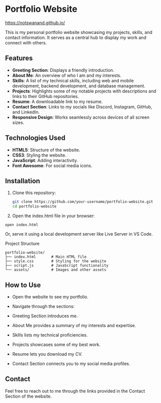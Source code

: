 # Portfolio Website

https://notswanand.github.io/

This is my personal portfolio website showcasing my projects, skills, and contact information. It serves as a central hub to display my work and connect with others.

## Features

- **Greeting Section**: Displays a friendly introduction.
- **About Me**: An overview of who I am and my interests.
- **Skills**: A list of my technical skills, including web and mobile development, backend development, and database management.
- **Projects**: Highlights some of my notable projects with descriptions and links to their GitHub repositories.
- **Resume**: A downloadable link to my resume.
- **Contact Section**: Links to my socials like Discord, Instagram, GitHub, and LinkedIn.
- **Responsive Design**: Works seamlessly across devices of all screen sizes.

## Technologies Used

- **HTML5**: Structure of the website.
- **CSS3**: Styling the website.
- **JavaScript**: Adding interactivity.
- **Font Awesome**: For social media icons.

## Installation

1. Clone this repository:
   ```bash
   git clone https://github.com/your-username/portfolio-website.git
   cd portfolio-website

2. Open the index.html file in your browser:
```
open index.html
```

Or, serve it using a local development server like Live Server in VS Code.



Project Structure
```
portfolio-website/
├── index.html       # Main HTML file
├── style.css        # Styling for the website
├── script.js        # JavaScript functionality
└── assets/          # Images and other assets
```

## How to Use

- Open the website to see my portfolio.

- Navigate through the sections:

- Greeting Section introduces me.

- About Me provides a summary of my interests and expertise.

- Skills lists my technical proficiencies.

- Projects showcases some of my best work.

- Resume lets you download my CV.

- Contact Section connects you to my social media profiles.



## Contact

Feel free to reach out to me through the links provided in the Contact Section of the website.
